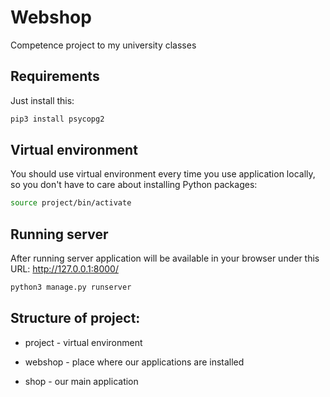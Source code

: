 # Webshop
Competence project to my university classes

## Requirements
Just install this:
```bash
pip3 install psycopg2
```

## Virtual environment
You should use virtual environment every time you use application locally, so you don't have to care about installing Python packages:
```bash
source project/bin/activate
```

## Running server
After running server application will be available in your browser under this URL: http://127.0.0.1:8000/
```bash
python3 manage.py runserver
```

## Structure of project:
* project - virtual environment

* webshop - place where our applications are installed

* shop - our main application


